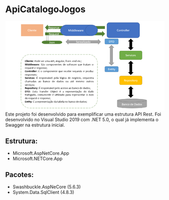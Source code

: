 # ApiCatalogoJogos
![Alt text](ApiRest.png?raw=true "ApiRest")
Este projeto foi desenvolvido para exemplificar uma estrutura API Rest.
Foi desenvolvido no Visual Studio 2019 com .NET 5.0, o qual já implementa o Swagger na estrutura inicial.

## Estrutura:
* Microsoft.AspNetCore.App
* Microsoft.NETCore.App

## Pacotes:
* Swashbuckle.AspNeCore (5.6.3)
* System.Data.SqlClient (4.8.3)

